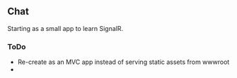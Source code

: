 ## Chat

Starting as a small app to learn SignalR.

### ToDo
- Re-create as an MVC app instead of serving static assets from wwwroot
- 
